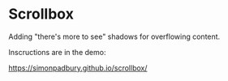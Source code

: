 # Scrollbox

Adding "there's more to see" shadows for overflowing content.

Inscructions are in the demo:

https://simonpadbury.github.io/scrollbox/
